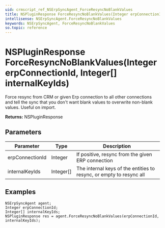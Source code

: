 ```yaml
---
uid: crmscript_ref_NSErpSyncAgent_ForceResyncNoBlankValues
title: NSPluginResponse ForceResyncNoBlankValues(Integer erpConnectionId, Integer[] internalKeyIds)
intellisense: NSErpSyncAgent.ForceResyncNoBlankValues
keywords: NSErpSyncAgent, ForceResyncNoBlankValues
so.topic: reference
---
```


# NSPluginResponse ForceResyncNoBlankValues(Integer erpConnectionId, Integer[] internalKeyIds)

Force resync from CRM or given Erp connection to all other connections and tell the sync that you don't want blank values to overwrite non-blank values. Useful on import.

**Returns:** NSPluginResponse

## Parameters

| Parameter | Type |Description |
|---|---|---|
| erpConnectionId | Integer | If positive, resync from the given ERP connection |
| internalKeyIds | Integer[] | The internal keys of the entities to resync, or empty to resync all |

## Examples

```crmscript
NSErpSyncAgent agent;
Integer erpConnectionId;
Integer[] internalKeyIds;
NSPluginResponse res = agent.ForceResyncNoBlankValues(erpConnectionId, internalKeyIds);
```
